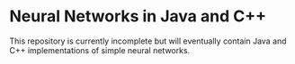 # Neural Networks in Java and C++

This repository is currently incomplete but will eventually contain Java and C++ implementations of simple neural networks. 
